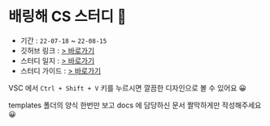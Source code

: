 # 배링해 CS 스터디 🎉

- 기간 : `22-07-18` ~ `22-08-15`
- 깃허브 링크 : [> 바로가기](https://github.com/unchaptered/hanghae-cs-study)
- 스터디 일지 : [> 바로가기](https://www.notion.so/CS-2da3cbd8ab3044a5bb6bf1f8b43fcab3)
- 스터디 가이드 : [> 바로가기](https://teamsparta.notion.site/CS-0d42ecd17f5e4fe1af1436b9dd5f61cf)

VSC 에서 `Ctrl + Shift + V` 키를 누르시면 깔끔한 디자인으로 볼 수 있어요 😀

templates 폴더의 양식 한번만 보고 docs 에 담당하신 문서 짤막하게만 작성해주세요 😀